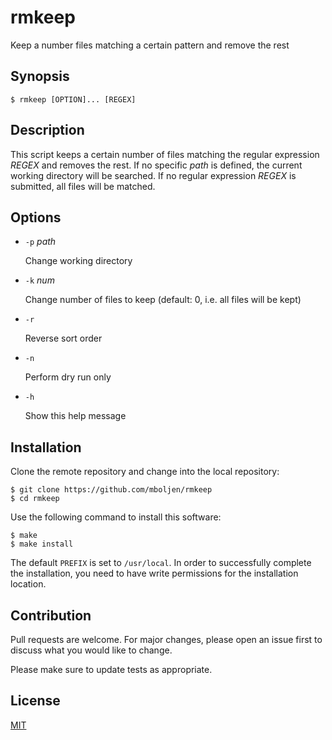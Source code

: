# rmkeep

Keep a number files matching a certain pattern and remove the rest

## Synopsis

```console
$ rmkeep [OPTION]... [REGEX]
```

## Description

This script keeps a certain number of files matching the regular expression _REGEX_ and removes the rest.  If no specific _path_ is defined, the current working directory will be searched.  If no regular expression _REGEX_ is submitted, all files will be matched.

## Options

+ `-p` _path_

  Change working directory

+ `-k` _num_

  Change number of files to keep (default: 0, i.e. all files will be kept)

+ `-r`

  Reverse sort order

+ `-n`

  Perform dry run only

+ `-h`

  Show this help message


## Installation

Clone the remote repository and change into the local repository:

```console
$ git clone https://github.com/mboljen/rmkeep
$ cd rmkeep
```

Use the following command to install this software:

```console
$ make
$ make install
```

The default `PREFIX` is set to `/usr/local`.  In order to successfully complete the installation, you need to have write permissions for the installation location.

## Contribution

Pull requests are welcome.  For major changes, please open an issue first to discuss what you would like to change.

Please make sure to update tests as appropriate.

## License

[MIT](https://choosealicense.com/licenses/mit/)
